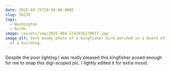 ```yaml
---
date: 2025-03-25T20:56:00.000Z
slug: 5b219
tags:
  - Washington
  - birds
image: /assets/img/2025-084-1742936170037.jpg
image_alt: Dark moody photo of a kingfisher bird perched on a board off the edge
  of a building.
---
```


Despite the poor lighting I was really pleased this kingfisher posed enough for me to snap this digi-scoped pic. I lightly edited it for extra mood.

